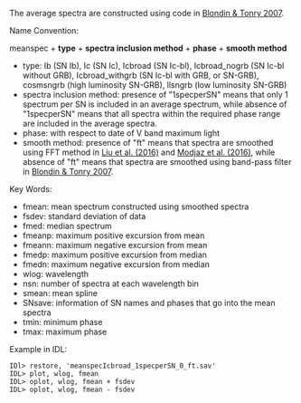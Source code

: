 The average spectra are constructed using code in [Blondin & Tonry 2007](http://arxiv.org/abs/0709.4488). 

Name Convention:

meanspec + <b>type</b> + <b>spectra inclusion method</b> + <b>phase</b> + <b>smooth method</b>
- type: Ib (SN Ib), Ic (SN Ic), Icbroad (SN Ic-bl), Icbroad_nogrb (SN Ic-bl without GRB), Icbroad_withgrb (SN Ic-bl with GRB, or SN-GRB), cosmsngrb (high luminosity SN-GRB), llsngrb (low luminosity SN-GRB)
- spectra inclusion method: presence of "1specperSN" means that only 1 spectrum per SN is included in an average spectrum, while absence of "1specperSN" means that all spectra within the required phase range are included in the average spectra.
- phase: with respect to date of V band maximum light
- smooth method: presence of "ft" means that spectra are smoothed using FFT method in [Liu et al. (2016)](http://arxiv.org/abs/1510.08049) and [Modjaz et al. (2016)](http://arxiv.org/abs/1509.07124), while absence of "ft" means that spectra are smoothed using band-pass filter in [Blondin & Tonry 2007](http://arxiv.org/abs/0709.4488).

Key Words:
- fmean: mean spectrum constructed using smoothed spectra
- fsdev: standard deviation of data
- fmed: median spectrum
- fmeanp: maximum positive excursion from mean
- fmeann: maximum negative excursion from mean
- fmedp: maximum positive excursion from median
- fmedn: maximum negative excursion from median
- wlog: wavelength
- nsn: number of spectra at each wavelength bin
- smean: mean spline
- SNsave: information of SN names and phases that go into the mean spectra
- tmin: minimum phase
- tmax: maximum phase

Example in IDL:
```
IDl> restore, 'meanspecIcbroad_1specperSN_0_ft.sav'
IDL> plot, wlog, fmean
IDL> oplot, wlog, fmean + fsdev
IDL> oplot, wlog, fmean - fsdev
```

